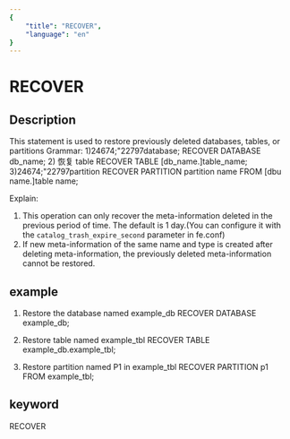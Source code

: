 ```yaml
---
{
    "title": "RECOVER",
    "language": "en"
}
---
```


<!-- 
Licensed to the Apache Software Foundation (ASF) under one
or more contributor license agreements.  See the NOTICE file
distributed with this work for additional information
regarding copyright ownership.  The ASF licenses this file
to you under the Apache License, Version 2.0 (the
"License"); you may not use this file except in compliance
with the License.  You may obtain a copy of the License at

  http://www.apache.org/licenses/LICENSE-2.0

Unless required by applicable law or agreed to in writing,
software distributed under the License is distributed on an
"AS IS" BASIS, WITHOUT WARRANTIES OR CONDITIONS OF ANY
KIND, either express or implied.  See the License for the
specific language governing permissions and limitations
under the License.
-->

# RECOVER
## Description
This statement is used to restore previously deleted databases, tables, or partitions
Grammar:
1)24674;"22797database;
RECOVER DATABASE db_name;
2) 恢复 table
RECOVER TABLE [db_name.]table_name;
3)24674;"22797partition
RECOVER PARTITION partition name FROM [dbu name.]table name;

Explain:
1. This operation can only recover the meta-information deleted in the previous period of time. The default is 1 day.(You can configure it with the `catalog_trash_expire_second` parameter in fe.conf)
2. If new meta-information of the same name and type is created after deleting meta-information, the previously deleted meta-information cannot be restored.

## example
1. Restore the database named example_db
RECOVER DATABASE example_db;

2. Restore table named example_tbl
RECOVER TABLE example_db.example_tbl;

3. Restore partition named P1 in example_tbl
RECOVER PARTITION p1 FROM example_tbl;

## keyword
RECOVER

